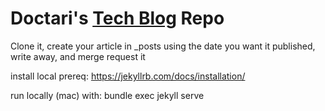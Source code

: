 # Doctari's [Tech Blog](http://doctaridev.github.io/techblog) Repo

Clone it, create your article in _posts using the date you want it published, write away, and merge request it

install local prereq: https://jekyllrb.com/docs/installation/

run locally (mac) with: bundle exec jekyll serve